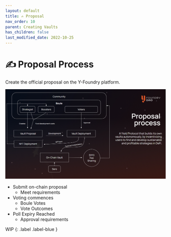 ```yaml
---
layout: default
title: ✍️ Proposal
nav_order: 10
parent: Creating Vaults
has_children: false
last_modified_date: 2022-10-25
---
```


# ✍️ Proposal Process

Create the official proposal on the Y-Foundry platform.


![Vault Proposal Process](/assets/images/learn/about/proposal-vault.png)


* Submit on-chain proposal
	* Meet requirements
* Voting commences
	* Boule Votes
	* Vote Outcomes
* Poll Expiry Reached
	* Approval requirements

	
WIP
{: .label .label-blue }
